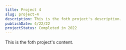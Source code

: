 ```yaml
---
title: Project 4
slug: project-4
description: This is the foth project's description.
publishDate: 4/22/22
projectStatus: Completed in 2022
---
```


This is the foth project's content.
